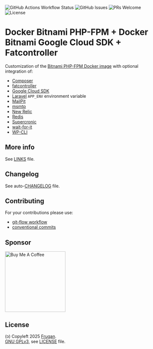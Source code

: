 ![GitHub Actions Workflow Status](https://github.com/frugan-org/docker-bitnami-php-fpm-gcloud-fatcontroller/actions/workflows/ci.yml/badge.svg)
![GitHub Issues](https://img.shields.io/github/issues/frugan-org/docker-bitnami-php-fpm-gcloud-fatcontroller)
![PRs Welcome](https://img.shields.io/badge/PRs-welcome-brightgreen)
![License](https://img.shields.io/github/license/frugan-org/docker-bitnami-php-fpm-gcloud-fatcontroller)

# Docker Bitnami PHP-FPM + Docker Bitnami Google Cloud SDK + Fatcontroller

Customization of the [Bitnami PHP-FPM Docker image](https://github.com/bitnami/containers/tree/main/bitnami/php-fpm) with optional integration of:

- [Composer](https://getcomposer.org)
- [fatcontroller](http://fat-controller.sourceforge.net)
- [Google Cloud SDK](https://github.com/bitnami/bitnami-docker-google-cloud-sdk)
- [Laravel](https://laravel.com) `APP_ENV` environment variable
- [MailPit](https://hub.docker.com/r/axllent/mailpit)
- [msmtp](https://marlam.de/msmtp/)
- [New Relic](https://newrelic.com)
- [Redis](https://pecl.php.net/package/redis)
- [Supercronic](https://github.com/aptible/supercronic)
- [wait-for-it](https://github.com/vishnubob/wait-for-it)
- [WP-CLI](https://wp-cli.org)

## More info

See [LINKS](docs/LINKS.md) file.

## Changelog

See auto-[CHANGELOG](CHANGELOG.md) file.

## Contributing

For your contributions please use:

- [git-flow workflow](https://danielkummer.github.io/git-flow-cheatsheet/)
- [conventional commits](https://www.conventionalcommits.org)

## Sponsor

[<img src="https://cdn.buymeacoffee.com/buttons/v2/default-yellow.png" width="200" alt="Buy Me A Coffee">](https://buymeacoff.ee/frugan)

## License

(ɔ) Copyleft 2025 [Frugan](https://frugan.it).  
[GNU GPLv3](https://choosealicense.com/licenses/gpl-3.0/), see [LICENSE](LICENSE) file.
